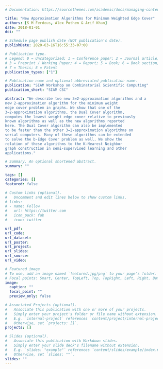 ```yaml
---
# Documentation: https://sourcethemes.com/academic/docs/managing-content/

title: "New Approximation Algorithms for Minimum Weighted Edge Cover"
authors: [S M Ferdous, Alex Pothen & Arif Khan]
date: 2018-01-01
doi: ""

# Schedule page publish date (NOT publication's date).
publishDate: 2020-03-16T16:55:33-07:00

# Publication type.
# Legend: 0 = Uncategorized; 1 = Conference paper; 2 = Journal article;
# 3 = Preprint / Working Paper; 4 = Report; 5 = Book; 6 = Book section;
# 7 = Thesis; 8 = Patent
publication_types: ["1"]

# Publication name and optional abbreviated publication name.
publication: "SIAM Workshop on Combinatorial Scientific Computing"
publication_short: "SIAM CSC"

abstract: "We describe two new 3=2-approximation algorithms and a
new 2-approximation algorithm for the minimum weight
edge cover problem in graphs. We show that one of the
3=2-approximation algorithms, the Dual Cover algorithm,
computes the lowest weight edge cover relative to previously
known algorithms as well as the new algorithms reported
here. The Dual Cover algorithm can also be implemented
to be faster than the other 3=2-approximation algorithms on
serial computers. Many of these algorithms can be extended
to solve the b-Edge Cover problem as well. We show the
relation of these algorithms to the K-Nearest Neighbor
graph construction in semi-supervised learning and other
applications."

# Summary. An optional shortened abstract.
summary: ""

tags: []
categories: []
featured: false

# Custom links (optional).
#   Uncomment and edit lines below to show custom links.
# links:
# - name: Follow
#   url: https://twitter.com
#   icon_pack: fab
#   icon: twitter

url_pdf:
url_code:
url_dataset:
url_poster:
url_project:
url_slides:
url_source:
url_video:

# Featured image
# To use, add an image named `featured.jpg/png` to your page's folder. 
# Focal points: Smart, Center, TopLeft, Top, TopRight, Left, Right, BottomLeft, Bottom, BottomRight.
image:
  caption: ""
  focal_point: ""
  preview_only: false

# Associated Projects (optional).
#   Associate this publication with one or more of your projects.
#   Simply enter your project's folder or file name without extension.
#   E.g. `internal-project` references `content/project/internal-project/index.md`.
#   Otherwise, set `projects: []`.
projects: []

# Slides (optional).
#   Associate this publication with Markdown slides.
#   Simply enter your slide deck's filename without extension.
#   E.g. `slides: "example"` references `content/slides/example/index.md`.
#   Otherwise, set `slides: ""`.
slides: ""
---
```


